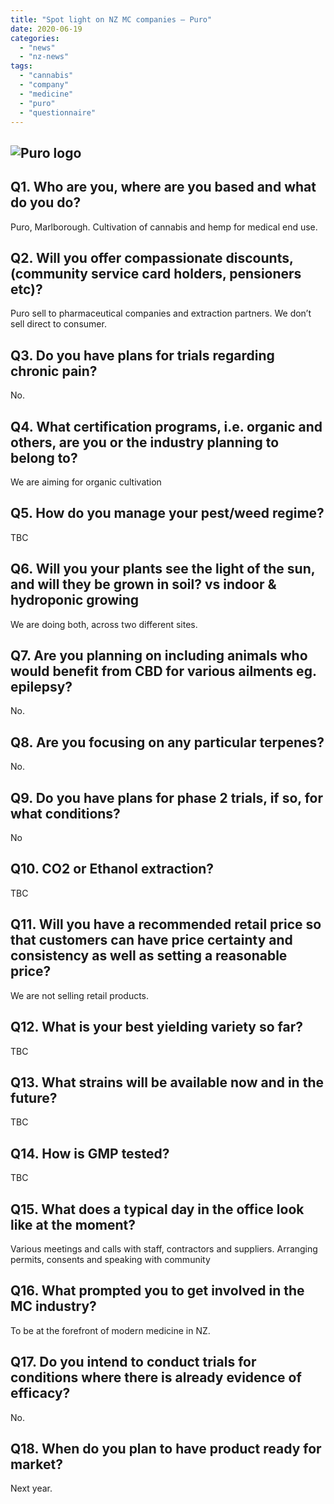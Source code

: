 ```yaml
---
title: "Spot light on NZ MC companies – Puro"
date: 2020-06-19
categories: 
  - "news"
  - "nz-news"
tags: 
  - "cannabis"
  - "company"
  - "medicine"
  - "puro"
  - "questionnaire"
---
```


## ![Puro logo](https://mcanz.org.nz/wp-content/uploads/2022/04/Puro-Logo-1024x347.jpg)

## Q1. Who are you, where are you based and what do you do?

Puro, Marlborough. Cultivation of cannabis and hemp for medical end use.

## Q2. Will you offer compassionate discounts, (community service card holders, pensioners etc)?

Puro sell to pharmaceutical companies and extraction partners. We don’t sell direct to consumer.

## Q3. Do you have plans for trials regarding chronic pain?

No.

## Q4. What certification programs, i.e. organic and others, are you or the industry planning to belong to?

We are aiming for organic cultivation

## Q5. How do you manage your pest/weed regime?

TBC

## Q6. Will you your plants see the light of the sun, and will they be grown in soil? vs indoor & hydroponic growing

We are doing both, across two different sites.

## Q7. Are you planning on including animals who would benefit from CBD for various ailments eg. epilepsy?

No.

## Q8. Are you focusing on any particular terpenes?

No.

## Q9. Do you have plans for phase 2 trials, if so, for what conditions?

No

## Q10. CO2 or Ethanol extraction?

TBC

## Q11. Will you have a recommended retail price so that customers can have price certainty and consistency as well as setting a reasonable price?

We are not selling retail products.

## Q12. What is your best yielding variety so far?

TBC

## Q13. What strains will be available now and in the future?

TBC

## Q14. How is GMP tested?

TBC

## Q15. What does a typical day in the office look like at the moment?

Various meetings and calls with staff, contractors and suppliers. Arranging permits, consents and speaking with community

## Q16. What prompted you to get involved in the MC industry?

To be at the forefront of modern medicine in NZ.

## Q17. Do you intend to conduct trials for conditions where there is already evidence of efficacy?

No.

## Q18. When do you plan to have product ready for market?

Next year.
